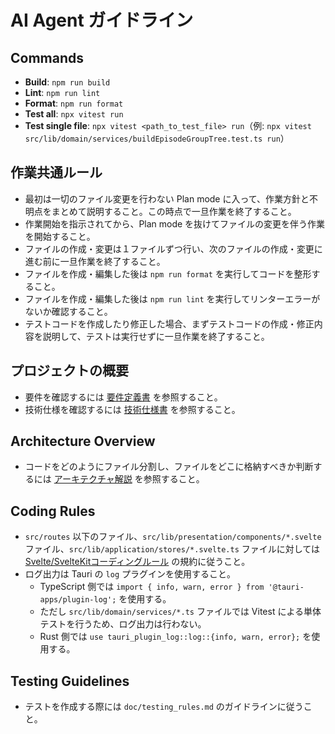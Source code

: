 # AI Agent ガイドライン

## Commands

- **Build**: `npm run build`
- **Lint**: `npm run lint`
- **Format**: `npm run format`
- **Test all**: `npx vitest run`
- **Test single file**: `npx vitest <path_to_test_file> run`（例: `npx vitest src/lib/domain/services/buildEpisodeGroupTree.test.ts run`）

## 作業共通ルール

- 最初は一切のファイル変更を行わない Plan mode に入って、作業方針と不明点をまとめて説明すること。この時点で一旦作業を終了すること。
- 作業開始を指示されてから、Plan mode を抜けてファイルの変更を伴う作業を開始すること。
- ファイルの作成・変更は１ファイルずつ行い、次のファイルの作成・変更に進む前に一旦作業を終了すること。
- ファイルを作成・編集した後は `npm run format` を実行してコードを整形すること。
- ファイルを作成・編集した後は `npm run lint` を実行してリンターエラーがないか確認すること。
- テストコードを作成したり修正した場合、まずテストコードの作成・修正内容を説明して、テストは実行せずに一旦作業を終了すること。

## プロジェクトの概要

- 要件を確認するには [要件定義書](doc/requirements_definition.md) を参照すること。
- 技術仕様を確認するには [技術仕様書](doc/technical_specification.md) を参照すること。

## Architecture Overview

- コードをどのようにファイル分割し、ファイルをどこに格納すべきか判断するには [アーキテクチャ解説](doc/architecture.md) を参照すること。

## Coding Rules

- `src/routes` 以下のファイル、`src/lib/presentation/components/*.svelte` ファイル、`src/lib/application/stores/*.svelte.ts` ファイルに対しては [Svelte/SvelteKitコーディングルール](doc/svelte_coding_rules.md) の規約に従うこと。
- ログ出力は Tauri の `log` プラグインを使用すること。
  - TypeScript 側では `import { info, warn, error } from '@tauri-apps/plugin-log';` を使用する。
  - ただし `src/lib/domain/services/*.ts` ファイルでは Vitest による単体テストを行うため、ログ出力は行わない。
  - Rust 側では `use tauri_plugin_log::log::{info, warn, error};` を使用する。

## Testing Guidelines

- テストを作成する際には `doc/testing_rules.md` のガイドラインに従うこと。
